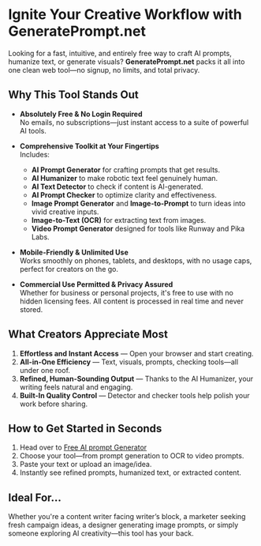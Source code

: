 # Ignite Your Creative Workflow with GeneratePrompt.net

Looking for a fast, intuitive, and entirely free way to craft AI prompts, humanize text, or generate visuals? **GeneratePrompt.net** packs it all into one clean web tool—no signup, no limits, and total privacy.

## Why This Tool Stands Out

- **Absolutely Free & No Login Required**  
  No emails, no subscriptions—just instant access to a suite of powerful AI tools.

- **Comprehensive Toolkit at Your Fingertips**  
  Includes:
  - **AI Prompt Generator** for crafting prompts that get results.  
  - **AI Humanizer** to make robotic text feel genuinely human.  
  - **AI Text Detector** to check if content is AI-generated.  
  - **AI Prompt Checker** to optimize clarity and effectiveness.  
  - **Image Prompt Generator** and **Image-to-Prompt** to turn ideas into vivid creative inputs.  
  - **Image-to-Text (OCR)** for extracting text from images.  
  - **Video Prompt Generator** designed for tools like Runway and Pika Labs.

- **Mobile-Friendly & Unlimited Use**  
  Works smoothly on phones, tablets, and desktops, with no usage caps, perfect for creators on the go. 
- **Commercial Use Permitted & Privacy Assured**  
  Whether for business or personal projects, it's free to use with no hidden licensing fees. All content is processed in real time and never stored. 

## What Creators Appreciate Most

1. **Effortless and Instant Access** — Open your browser and start creating.  
2. **All-in-One Efficiency** — Text, visuals, prompts, checking tools—all under one roof.  
3. **Refined, Human-Sounding Output** — Thanks to the AI Humanizer, your writing feels natural and engaging.  
4. **Built-In Quality Control** — Detector and checker tools help polish your work before sharing.  

## How to Get Started in Seconds

1. Head over to [Free AI prompt Generator](https://generateprompt.net/)  
2. Choose your tool—from prompt generation to OCR to video prompts.  
3. Paste your text or upload an image/idea.  
4. Instantly see refined prompts, humanized text, or extracted content.  

## Ideal For…

Whether you're a content writer facing writer’s block, a marketer seeking fresh campaign ideas, a designer generating image prompts, or simply someone exploring AI creativity—this tool has your back.
